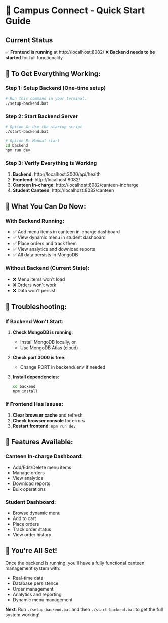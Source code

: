 # 🚀 Campus Connect - Quick Start Guide

## Current Status
✅ **Frontend is running** at http://localhost:8082/
❌ **Backend needs to be started** for full functionality

## 🔧 To Get Everything Working:

### Step 1: Setup Backend (One-time setup)
```bash
# Run this command in your terminal:
./setup-backend.bat
```

### Step 2: Start Backend Server
```bash
# Option A: Use the startup script
./start-backend.bat

# Option B: Manual start
cd backend
npm run dev
```

### Step 3: Verify Everything is Working
1. **Backend**: http://localhost:3000/api/health
2. **Frontend**: http://localhost:8082/
3. **Canteen In-charge**: http://localhost:8082/canteen-incharge
4. **Student Canteen**: http://localhost:8082/canteen

## 🎯 What You Can Do Now:

### With Backend Running:
- ✅ Add menu items in canteen in-charge dashboard
- ✅ View dynamic menu in student dashboard
- ✅ Place orders and track them
- ✅ View analytics and download reports
- ✅ All data persists in MongoDB

### Without Backend (Current State):
- ❌ Menu items won't load
- ❌ Orders won't work
- ❌ Data won't persist

## 🐛 Troubleshooting:

### If Backend Won't Start:
1. **Check MongoDB is running**:
   - Install MongoDB locally, or
   - Use MongoDB Atlas (cloud)

2. **Check port 3000 is free**:
   - Change PORT in backend/.env if needed

3. **Install dependencies**:
   ```bash
   cd backend
   npm install
   ```

### If Frontend Has Issues:
1. **Clear browser cache** and refresh
2. **Check browser console** for errors
3. **Restart frontend**: `npm run dev`

## 📱 Features Available:

### Canteen In-charge Dashboard:
- Add/Edit/Delete menu items
- Manage orders
- View analytics
- Download reports
- Bulk operations

### Student Dashboard:
- Browse dynamic menu
- Add to cart
- Place orders
- Track order status
- View order history

## 🎉 You're All Set!

Once the backend is running, you'll have a fully functional canteen management system with:
- Real-time data
- Database persistence
- Order management
- Analytics and reporting
- Dynamic menu management

**Next**: Run `./setup-backend.bat` and then `./start-backend.bat` to get the full system working!
